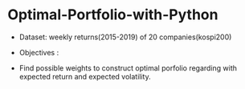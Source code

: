 # Optimal-Portfolio-with-Python

* Dataset: weekly returns(2015-2019) of 20 companies(kospi200)

* Objectives : 
- Find possible weights to construct optimal porfolio regarding with expected return and expected volatility.


